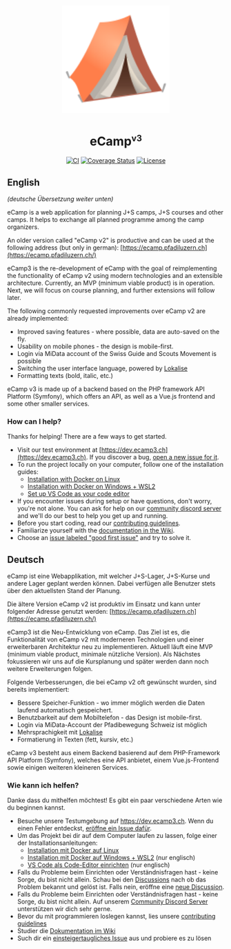 <p align="center"><img src="frontend/public/logo.svg" alt="Logo" width="250"></p>
<h1 align="center">eCamp<sup><small>v3</small></sup></h1>
<p align="center"><a href="https://github.com/ecamp/ecamp3/actions?query=workflow%3ACI"><img src="https://github.com/ecamp/ecamp3/workflows/CI/badge.svg?branch=devel" alt="CI"></a> <a href="https://coveralls.io/github/ecamp/ecamp3?branch=devel"><img src="https://coveralls.io/repos/github/ecamp/ecamp3/badge.svg?branch=devel" alt="Coverage Status"></a> <a href="https://github.com/ecamp/ecamp3/blob/devel/LICENSE"><img src="https://badgen.net/github/license/ecamp/ecamp3" alt="License"></a></p>

## English

_(deutsche Übersetzung weiter unten)_

eCamp is a web application for planning J+S camps, J+S courses and other camps. It helps to exchange all planned programme among the camp organizers.

An older version called "eCamp v2" is productive and can be used at the following address (but only in german): [https://ecamp.pfadiluzern.ch](https://ecamp.pfadiluzern.ch/)

eCamp3 is the re-development of eCamp with the goal of reimplementing the functionality of eCamp v2 using modern technologies and an extensible architecture. Currently, an MVP (minimum viable product) is in operation. Next, we will focus on course planning, and further extensions will follow later.

The following commonly requested improvements over eCamp v2 are already implemented:

- Improved saving features - where possible, data are auto-saved on the fly.
- Usability on mobile phones - the design is mobile-first.
- Login via MiData account of the Swiss Guide and Scouts Movement is possible
- Switching the user interface language, powered by [Lokalise](https://lokalise.com)
- Formatting texts (bold, italic, etc.)

eCamp v3 is made up of a backend based on the PHP framework API Platform (Symfony), which offers an API, as well as a Vue.js frontend and some other smaller services.

### How can I help?

Thanks for helping! There are a few ways to get started.

- Visit our test environment at [https://dev.ecamp3.ch](https://dev.ecamp3.ch). If you discover a bug, [open a new issue for it](https://github.com/ecamp/ecamp3/issues/new).
- To run the project locally on your computer, follow one of the installation guides:
  - [Installation with Docker on Linux](https://github.com/ecamp/ecamp3/wiki/Development-install-on-linux)
  - [Installation with Docker on Windows + WSL2](https://github.com/ecamp/ecamp3/wiki/Development-installation-on-Windows)
  - [Set up VS Code as your code editor](https://github.com/ecamp/ecamp3/wiki/Development-installation-on-Windows#setting-up-the-ide)
- If you encounter issues during setup or have questions, don't worry, you're not alone. You can ask for help on our [community discord server](https://discord.gg/tdwtRytV6P) and we'll do our best to help you get up and running.
- Before you start coding, read our [contributing guidelines](CONTRIBUTING.md).
- Familiarize yourself with the [documentation in the Wiki](https://github.com/ecamp/ecamp3/wiki).
- Choose an [issue labeled "good first issue"](https://github.com/ecamp/ecamp3/issues?q=is%3Aissue+is%3Aopen+label%3A%22good+first+issue%22) and try to solve it.

## Deutsch

eCamp ist eine Webapplikation, mit welcher J+S-Lager, J+S-Kurse und andere Lager geplant werden können. Dabei verfügen alle Benutzer stets über den aktuellsten Stand der Planung.

Die ältere Version eCamp v2 ist produktiv im Einsatz und kann unter folgender Adresse genutzt werden: [https://ecamp.pfadiluzern.ch](https://ecamp.pfadiluzern.ch/)

eCamp3 ist die Neu-Entwicklung von eCamp. Das Ziel ist es, die Funktionalität von eCamp v2 mit moderneren Technologien und einer erweiterbaren Architektur neu zu implementieren. Aktuell läuft eine MVP (minimum viable product, minimale nützliche Version). Als Nächstes fokussieren wir uns auf die Kursplanung und später werden dann noch weitere Erweiterungen folgen.

Folgende Verbesserungen, die bei eCamp v2 oft gewünscht wurden, sind bereits implementiert:

- Bessere Speicher-Funktion - wo immer möglich werden die Daten laufend automatisch gespeichert.
- Benutzbarkeit auf dem Mobiltelefon - das Design ist mobile-first.
- Login via MiData-Account der Pfadibewegung Schweiz ist möglich
- Mehrsprachigkeit mit [Lokalise](https://lokalise.com)
- Formatierung in Texten (fett, kursiv, etc.)

eCamp v3 besteht aus einem Backend basierend auf dem PHP-Framework API Platform (Symfony), welches eine API anbietet, einem Vue.js-Frontend sowie einigen weiteren kleineren Services.

### Wie kann ich helfen?

Danke dass du mithelfen möchtest! Es gibt ein paar verschiedene Arten wie du beginnen kannst.

- Besuche unsere Testumgebung auf https://dev.ecamp3.ch. Wenn du einen Fehler entdeckst, [eröffne ein Issue dafür](https://github.com/ecamp/ecamp3/issues/new).
- Um das Projekt bei dir auf dem Computer laufen zu lassen, folge einer der Installationsanleitungen:
  - [Installation mit Docker auf Linux](https://github.com/ecamp/ecamp3/wiki/Development-install-on-linux#Deutsch)
  - [Installation mit Docker auf Windows + WSL2](https://github.com/ecamp/ecamp3/wiki/Development-installation-on-Windows) (nur englisch)
  - [VS Code als Code-Editor einrichten](https://github.com/ecamp/ecamp3/wiki/Development-installation-on-Windows#setting-up-the-ide) (nur englisch)
- Falls du Probleme beim Einrichten oder Verständnisfragen hast - keine Sorge, du bist nicht allein. Schau bei den [Discussions](https://github.com/ecamp/ecamp3/discussions) nach ob das Problem bekannt und gelöst ist. Falls nein, eröffne eine [neue Discussion](https://github.com/ecamp/ecamp3/discussions/new).
- Falls du Probleme beim Einrichten oder Verständnisfragen hast - keine Sorge, du bist nicht allein. Auf unserem [Community Discord Server](https://discord.gg/tdwtRytV6P) unterstützen wir dich sehr gerne.
- Bevor du mit programmieren loslegen kannst, lies unsere [contributing guidelines](CONTRIBUTING.md)
- Studier die [Dokumentation im Wiki](https://github.com/ecamp/ecamp3/wiki)
- Such dir ein [einsteigertaugliches Issue](https://github.com/ecamp/ecamp3/issues?q=is%3Aissue+is%3Aopen+label%3A%22good+first+issue%22) aus und probiere es zu lösen
